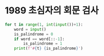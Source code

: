 # 1989 초심자의 회문 검사



```python
for t in range(1, int(input())+1):
    word = input()
    is_palindrome = 0
    if word == word[::-1]:
        is_palindrome = 1
    print(f'#{t} {is_palindrome}')
```

